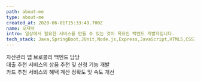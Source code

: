 ```yaml
---
path: about-me
type: about-me
created_at: 2020-06-01T15:33:49.700Z
name: 오재석
intro: 일상에서 필요한 서비스를 만들 수 있는 것이 목표인 백엔드 개발자입니다.
tech_stack: Java,SpringBoot,JUnit,Node.js,Express,JavaScript,HTML5,CSS3,React,GraphQL,MySQL,MongoDB,Redis,Git,Jenkins
---
```


자산관리 앱 브로콜리 백엔드 담당<br/>
대출 추천 서비스의 상품 추천 및 신청 기능 개발<br/>
카드 추천 서비스의 혜택 계산 정확도 및 속도 개선
